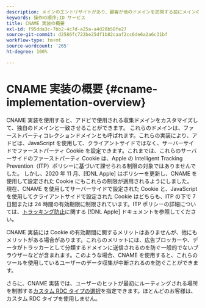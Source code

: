 ```yaml
---
description: メインのエントリサイトがあり、顧客が他のドメインを訪問する前にメインのエントリサイトで顧客の識別ができる場合には、CNAME を使用することで、サードパーティ Cookie を受け入れないブラウザー（Safari など）でもクロスドメイントラッキングをおこなうことができます。
keywords: 操作の順序;ID サービス
title: CNAME 実装の概要
exl-id: f95dda3c-7bb2-4c7d-a25a-a4d20b58fe27
source-git-commit: d2586fc722be25df1b82caaf2cc6de6a2a6c31bf
workflow-type: tm+mt
source-wordcount: '265'
ht-degree: 100%

---
```


# CNAME 実装の概要 {#cname-implementation-overview}

CNAME 実装を使用すると、アドビで使用される収集ドメインをカスタマイズして、独自のドメインと一致させることができます。 これらのドメインは、ファーストパーティコレクションドメインとも呼ばれます。これらの実装により、アドビは、JavaScript を使用して、クライアントサイドではなく、サーバーサイドでファーストパーティ Cookie を設定できます。これまでは、これらのサーバーサイドのファーストパーティ Cookie は、Apple の Intelligent Tracking Prevention（ITP）ポリシーに基づいて課せられる制限の対象ではありませんでした。 しかし、2020 年 11 月、[!DNL Apple] はポリシーを更新し、CNAME を使用して設定された Cookie にもこれらの制限が適用されるようにしました。 現在、CNAME を使用してサーバーサイドで設定された Cookie と、JavaScript を使用してクライアントサイドで設定された Cookie はどちらも、ITP の下で 7 日間または 24 時間の有効期限に制限されています。ITP ポリシーの詳細については、[トラッキング防止](https://webkit.org/tracking-prevention/#intelligent-tracking-prevention-itp)に関する [!DNL Apple] ドキュメントを参照してください。

CNAME 実装には Cookie の有効期間に関するメリットはありませんが、他にもメリットがある場合があります。これらのメリットには、広告ブロッカーや、データがトラッカーとして分類するドメインに送信されるのを防ぐ一般的でないブラウザーなどが含まれます。このような場合、CNAME を使用すると、これらのツールを使用しているユーザーのデータ収集が中断されるのを防ぐことができます。

さらに、CNAME 実装では、ユーザーのヒットが最初にルーティングされる場所を制御する[カスタム RDC タイプの選択](https://experienceleague.adobe.com/docs/analytics/technotes/rdc/regional-data-collection.html?lang=ja)を指定できます。ほとんどのお客様は、カスタム RDC タイプを使用しません。
